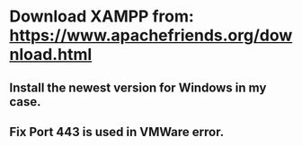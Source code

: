 # Download XAMPP from: https://www.apachefriends.org/download.html
## Install the newest version for Windows in my case.
## 
## Fix Port 443 is used in VMWare error.
## 
